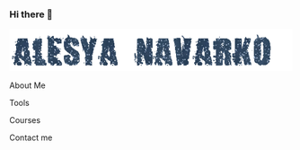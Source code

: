 ### Hi there 👋

![Header](https://github.com/Alesya-Nav/Alesya-Nav/blob/main/assets/z6395cec54e80a.gif)

About Me

Tools

Courses

Contact me
